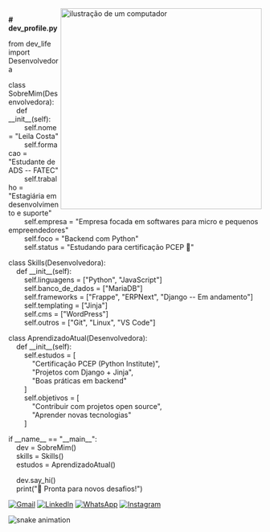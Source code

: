 <img src="https://raw.githubusercontent.com/MicaelliMedeiros/micaellimedeiros/master/image/computer-illustration.png" alt="ilustração de um computador" min-width="400px" max-width="400px" width="400px" align="right">

<p align="left"> 
  <strong># dev_profile.py</strong>
</p>

<p align="left">
  from dev_life import Desenvolvedora
</p>

<p align="left">
  class SobreMim(Desenvolvedora): <br>
  &nbsp;&nbsp;&nbsp;&nbsp;def __init__(self): <br>
  &nbsp;&nbsp;&nbsp;&nbsp;&nbsp;&nbsp;&nbsp;&nbsp;self.nome = "Leila Costa" <br>
  &nbsp;&nbsp;&nbsp;&nbsp;&nbsp;&nbsp;&nbsp;&nbsp;self.formacao = "Estudante de ADS -- FATEC" <br>
  &nbsp;&nbsp;&nbsp;&nbsp;&nbsp;&nbsp;&nbsp;&nbsp;self.trabalho = "Estagiária em desenvolvimento e suporte" <br>
  &nbsp;&nbsp;&nbsp;&nbsp;&nbsp;&nbsp;&nbsp;&nbsp;self.empresa = "Empresa focada em softwares para micro e pequenos empreendedores" <br>
  &nbsp;&nbsp;&nbsp;&nbsp;&nbsp;&nbsp;&nbsp;&nbsp;self.foco = "Backend com Python" <br>
  &nbsp;&nbsp;&nbsp;&nbsp;&nbsp;&nbsp;&nbsp;&nbsp;self.status = "Estudando para certificação PCEP 🧠" <br>
</p>

<p align="left">
  class Skills(Desenvolvedora): <br>
  &nbsp;&nbsp;&nbsp;&nbsp;def __init__(self): <br>
  &nbsp;&nbsp;&nbsp;&nbsp;&nbsp;&nbsp;&nbsp;&nbsp;self.linguagens = ["Python", "JavaScript"] <br>
  &nbsp;&nbsp;&nbsp;&nbsp;&nbsp;&nbsp;&nbsp;&nbsp;self.banco_de_dados = ["MariaDB"] <br>
  &nbsp;&nbsp;&nbsp;&nbsp;&nbsp;&nbsp;&nbsp;&nbsp;self.frameworks = ["Frappe", "ERPNext", "Django -- Em andamento"] <br>
  &nbsp;&nbsp;&nbsp;&nbsp;&nbsp;&nbsp;&nbsp;&nbsp;self.templating = ["Jinja"] <br>
  &nbsp;&nbsp;&nbsp;&nbsp;&nbsp;&nbsp;&nbsp;&nbsp;self.cms = ["WordPress"] <br>
  &nbsp;&nbsp;&nbsp;&nbsp;&nbsp;&nbsp;&nbsp;&nbsp;self.outros = ["Git", "Linux", "VS Code"] <br>
</p>

<p align="left">
  class AprendizadoAtual(Desenvolvedora): <br>
  &nbsp;&nbsp;&nbsp;&nbsp;def __init__(self): <br>
  &nbsp;&nbsp;&nbsp;&nbsp;&nbsp;&nbsp;&nbsp;&nbsp;self.estudos = [ <br>
  &nbsp;&nbsp;&nbsp;&nbsp;&nbsp;&nbsp;&nbsp;&nbsp;&nbsp;&nbsp;&nbsp;&nbsp;"Certificação PCEP (Python Institute)", <br>
  &nbsp;&nbsp;&nbsp;&nbsp;&nbsp;&nbsp;&nbsp;&nbsp;&nbsp;&nbsp;&nbsp;&nbsp;"Projetos com Django + Jinja", <br>
  &nbsp;&nbsp;&nbsp;&nbsp;&nbsp;&nbsp;&nbsp;&nbsp;&nbsp;&nbsp;&nbsp;&nbsp;"Boas práticas em backend" <br>
  &nbsp;&nbsp;&nbsp;&nbsp;&nbsp;&nbsp;&nbsp;&nbsp;] <br>
  &nbsp;&nbsp;&nbsp;&nbsp;&nbsp;&nbsp;&nbsp;&nbsp;self.objetivos = [ <br>
  &nbsp;&nbsp;&nbsp;&nbsp;&nbsp;&nbsp;&nbsp;&nbsp;&nbsp;&nbsp;&nbsp;&nbsp;"Contribuir com projetos open source", <br>
  &nbsp;&nbsp;&nbsp;&nbsp;&nbsp;&nbsp;&nbsp;&nbsp;&nbsp;&nbsp;&nbsp;&nbsp;"Aprender novas tecnologias" <br>
  &nbsp;&nbsp;&nbsp;&nbsp;&nbsp;&nbsp;&nbsp;&nbsp;] <br>
</p>

<p align="left">
if __name__ == "__main__": <br>
&nbsp;&nbsp;&nbsp;&nbsp;dev = SobreMim() <br>
&nbsp;&nbsp;&nbsp;&nbsp;skills = Skills() <br>
&nbsp;&nbsp;&nbsp;&nbsp;estudos = AprendizadoAtual() <br>
</p>

<p align="left">
&nbsp;&nbsp;&nbsp;&nbsp;dev.say_hi() <br>
&nbsp;&nbsp;&nbsp;&nbsp;print("🚀 Pronta para novos desafios!") <br>
</p>

<p align="left">
  <a href="san.costa.leila@gmail.com" title="Gmail">
  <img src="https://img.shields.io/badge/-Gmail-FF0000?style=flat-square&labelColor=FF0000&logo=gmail&logoColor=white&link=LINK-DO-SEU-GMAIL" alt="Gmail"/></a>
  <a href="https://www.linkedin.com/in/leila-sanchez-costa" title="LinkedIn">
  <img src="https://img.shields.io/badge/-Linkedin-0e76a8?style=flat-square&logo=Linkedin&logoColor=white&link=LINK-DO-SEU-LINKEDIN" alt="LinkedIn"/></a>
  <a href="https://wa.me/qr/NMNKGA34WJ7XG1" title="WhatsApp">
  <img src="https://img.shields.io/badge/-WhatsApp-25d366?style=flat-square&labelColor=25d366&logo=whatsapp&logoColor=white&link=API-DO-SEU-WHATSAPP" alt="WhatsApp"/></a>
  <a href="#" title="Instagram">
  <img src="https://img.shields.io/badge/-Instagram-DF0174?style=flat-square&labelColor=DF0174&logo=instagram&logoColor=white&link=LINK-DO-SEU-INSTAGRAM" alt="Instagram"/></a>
</p>

![snake animation]()
